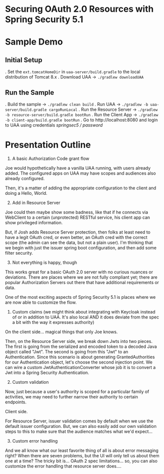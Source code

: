 # Securing OAuth 2.0 Resources with Spring Security 5.1

# Sample Demo

## Initial Setup

. Set the `ext.tomcatHomeDir` in `uaa-server/build.gradle` to the local distribution of Tomcat 8.x
. Download UAA -> `./gradlew downloadUAA`

## Run the Sample

. Build the sample -> `./gradlew clean build`
. Run UAA -> `./gradlew -b uaa-server/build.gradle cargoRunLocal`
. Run the Resource Server -> `./gradlew -b resource-server/build.gradle bootRun`
. Run the Client App -> `./gradlew -b client-app/build.gradle bootRun`
. Go to http://localhost:8080 and login to UAA using credentials *springsec5 / password*


# Presentation Outline

1. A basic Authorization Code grant flow

Joe would hypothetically have a vanilla UAA running, with users already added. The configured apps on UAA may have scopes and audiences also already configured.

Then, it's a matter of adding the appropriate configuration to the client and doing a Hello, World.

2. Add in Resource Server

Joe could then maybe show some badness, like that if he connects via WebClient to a certain (unprotected) RESTful service, his client app can show privileged information.

But, if Josh adds Resource Server protection, then folks at least need to have a legit OAuth cred, or even better, an OAuth cred with the correct scope (the admin can see the data, but not a plain user). I'm thinking that we begin with just the issuer spring boot configuration, and then add some filter security.

3. Not everything is happy, though

This works great for a basic OAuth 2.0 server with no curious nuances or deviations. There are places where we are not fully compliant yet; there are popular Authorization Servers out there that have additional requirements or data.

One of the most exciting aspects of Spring Security 5.1 is places where we are now able to customize the flow.

  1. Custom claims (we might think about integrating with Keycloak instead of or in addition to UAA. It's also local AND it does deviate from the spec a bit with the way it expresses authority)
  
  On the client side... magical things that only Joe knows.
  
  Then, on the Resource Server side, we break down Jwts into two pieces. The first is going from the serialized and encoded token to a decoded Java object called "Jwt". The second is going from this "Jwt" to an Authentication. Since this scenario is about generating GrantedAuthorities for our Authentication object, let's choose the second injection point. We can wire a custom JwtAuthenticationConverter whose job it is to convert a Jwt into a Spring Security Authentication.
  
  2. Custom validation
  
  Now, just because a user's authority is scoped for a particular family of activities, we may need to further narrow their authority to certain endpoints. 
  
  Client side.
  
  For Resource Server, issuer validation comes by default when we use the default issuer configuration. But, we can also easily add our own validation steps to this to make sure that the audience matches what we'd expect...
  
  3. Custom error handling

  And we all know what our least favorite thing of all is about error messaging right? When there are seven problems, but the UI will only tell us about them one at a time? The tricky bit is... OAuth 2 spec limitations... so, you can also customize the error handling that resource server does....
  